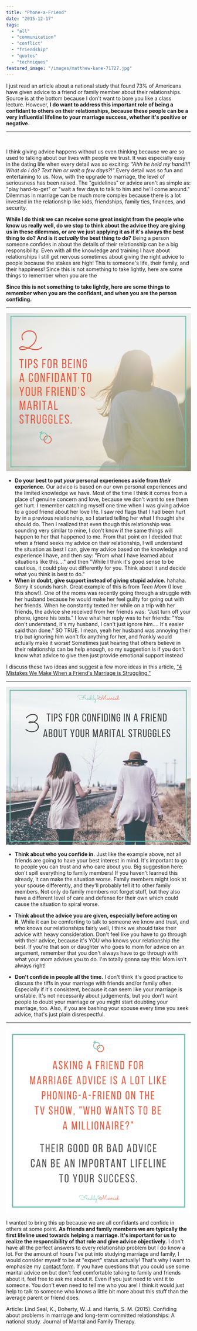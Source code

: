 ```yaml
---
title: "Phone-a-Friend"
date: "2015-12-17"
tags:
  - "all"
  - "communication"
  - "conflict"
  - "friendship"
  - "quotes"
  - "techniques"
featured_image: "/images/matthew-kane-71727.jpg"
---
```


I just read an article about a national study that found 73% of Americans have given advice to a friend or family member about their relationships. Source is at the bottom because I don't want to bore you like a class lecture. However, **I do want to address this important role of being a confidant to others on their relationships, because these people can be a very influential lifeline to your marriage success, whether it's positive or negative.**

* * *

 

I think giving advice happens without us even thinking because we are so used to talking about our lives with people we trust. It was especially easy in the dating life when every detail was so exciting: _"Ahh he held my hand!!!! What do I do? Text him or wait a few days?!"_ Every detail was so fun and entertaining to us. Now, with the upgrade to marriage, the level of seriousness has been raised. The "guidelines" or advice aren't as simple as: "play hard-to-get" or "wait a few days to talk to him and he'll come around." Dilemmas in marriage can be much more complex because there is a lot invested in the relationship like kids, friendships, family ties, finances, and security.

**While I do think we can receive some great insight from the people who know us really well, do we stop to think about the advice they are giving us in these dilemmas, or are we just applying it as if it's always the best thing to do? And is it _actually_ the best thing to do?** Being a person someone confides in about the details of their relationship can be a big responsibility. Even with all the knowledge and training I have about relationships I still get nervous sometimes about giving the right advice to people because the stakes are high! This is someone's life, their family, and their happiness! Since this is not something to take lightly, here are some things to remember when you are the

**Since this is not something to take lightly, here are some things to remember when you are the confidant, and when you are the person confiding.**

* * *

![phone a friend, who wants to be a millionaire, lifelines in marriage, a lifeline, friends and family lifelines, giving marriage advice, being a confidant, how to be a confidant, how to confide in others, how to better confide in others, confiding in others about your marriage, newlywed marital problems, talking to people about your marital problems, talking to people about your problems](/images/BLOG-size-2-tips-for-being-a-confidant-to-your-friends-marital-struggles.png)

- **Do your best to put _your_ personal experiences aside from _their_ experience.** Our advice is based on our own personal experiences and the limited knowledge we have. Most of the time I think it comes from a place of genuine concern and love, because we don't want to see them get hurt. I remember catching myself one time when I was giving advice to a good friend about her love life. I saw red flags that I had been hurt by in a previous relationship, so I started telling her what I thought she should do. Then I realized that even though this relationship was sounding very similar to mine, I don't know if the same things will happen to her that happened to me. From that point on I decided that when a friend seeks my advice on their relationship, I will understand the situation as best I can, give my advice based on the knowledge and experience I have, and then say: "From what I have learned about situations like this...." and then "While I think it's good sense to be cautious, it could play out differently for you. Think about it and decide what you think is best to do."
- **When in doubt, give support instead of giving stupid advice.** hahaha. Sorry it sounds harsh. Great example of this is from _Teen Mom_ (I love this show!). One of the moms was recently going through a struggle with her husband because he would make her feel guilty for going out with her friends. When he constantly texted her while on a trip with her friends, the advice she received from her friends was: "Just turn off your phone, ignore his texts." I love what her reply was to her friends: "You don't understand, it's my husband, I can't just ignore him.... It's easier said than done." SO TRUE. I mean, yeah her husband was annoying their trip but ignoring him won't fix anything for her, and frankly would actually make it worse! Sometimes just hearing that others believe in their relationship can be help enough, so my suggestion is if you don't know what advice to give then just provide emotional support instead

I discuss these two ideas and suggest a few more ideas in this article, ["4 Mistakes We Make When a Friend's Marriage is Struggling."](https://freshlymarried.com/4-mistakes-we-make-when-a-friends-marriage-is-struggling/)

* * *

![phone a friend, who wants to be a millionaire, lifelines in marriage, a lifeline, friends and family lifelines, giving marriage advice, being a confidant, how to be a confidant, how to confide in others, how to better confide in others, confiding in others about your marriage, newlywed marital problems, talking to people about your marital problems, talking to people about your problems](/images/blog-post-size-3-tips-for-confiding-in-a-friend.png)

- **Think about who you confide in.** Just like the example above, not all friends are going to have your best interest in mind. It's important to go to people you can trust and who care about you. Big suggestion here: don't spill everything to family members! If you haven't learned this already, it can make the situation worse. Family members might look at your spouse differently, and they'll probably tell it to other family members. Not only do family members not forget stuff, but they also have a different level of care and defense for their own which could cause the situation to spiral worse.

- **Think about the advice you are given, especially before acting on it**. While it can be comforting to talk to someone we know and trust, and who knows our relationships fairly well, I think we should take their advice with heavy consideration. Don't feel like you have to go through with their advice, because it's YOU who knows your relationship the best. If you're that son or daughter who goes to mom for advice on an argument, remember that you don't always have to go through with what your mom advises you to do. I'm totally gonna say this: Mom isn't always right!

- **Don't confide in people all the time.** I don't think it's good practice to discuss the tiffs in your marriage with friends and/or family often. Especially if it's consistent, because it can seem like your marriage is unstable. It's not necessarily about judgements, but you don't want people to doubt your marriage or you might start doubting your marriage, too. Also, if you are bashing your spouse every time you seek advice, that's just plain disrespectful.

* * *

![phone a friend, who wants to be a millionaire, lifelines in marriage, a lifeline, friends and family lifelines, giving marriage advice, being a confidant, how to be a confidant, how to confide in others, how to better confide in others, confiding in others about your marriage, newlywed marital problems, talking to people about your marital problems, talking to people about your problems](/images/phoning-a-friend-3.png)

I wanted to bring this up because we are all confidants and confide in others at some point. **As friends and family members we are typically the first lifeline used towards helping a marriage. It's important for us to realize the responsibility of that role and give advice objectively.** I don't have all the perfect answers to every relationship problem but I do know a lot. For the amount of hours I've put into studying marriage and family, I would consider myself to be at "expert" status actually! That's why I want to emphasize my [contact form](http://freshlymarried.com/contact/). If you have questions that you could use some marital advice on but don't feel comfortable talking to family and friends about it, feel free to ask me about it. Even if you just need to vent it to someone. You don't even need to tell me who you are! I think it would just help to talk to someone who knows a little bit more about this stuff than the average parent or friend does.

Article: Lind Seal, K., Doherty, W. J. and Harris, S. M. (2015). Confiding about problems in marriage and long-term committed relationships: A national study. Journal of Marital and Family Therapy.
